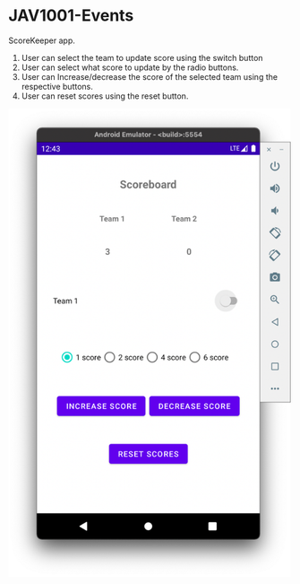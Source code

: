 # JAV1001-Events

ScoreKeeper app.
1. User can select the team to update score using the switch button
2. User can select what score to update by the radio buttons.
3. User can Increase/decrease the score of the selected team using the respective buttons.
4. User can reset scores using the reset button.

![ScreenShot](screenshots/app.png)
